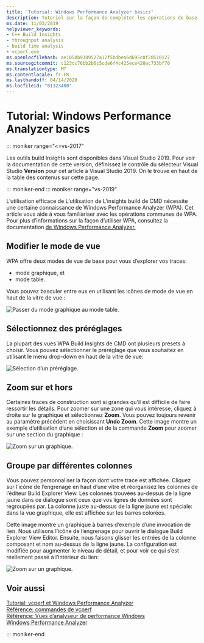 ```yaml
---
title: 'Tutorial: Windows Performance Analyzer basics'
description: Tutoriel sur la façon de compléter les opérations de base dans Windows Performance Analyzer.
ms.date: 11/03/2019
helpviewer_keywords:
- C++ Build Insights
- throughput analysis
- build time analysis
- vcperf.exe
ms.openlocfilehash: ae1050b9389527a12f5bdbea6d695c0f20510127
ms.sourcegitcommit: c123cc76bb2b6c5cde6f4c425ece420ac733bf70
ms.translationtype: MT
ms.contentlocale: fr-FR
ms.lasthandoff: 04/14/2020
ms.locfileid: "81323400"
---
```

# <a name="tutorial-windows-performance-analyzer-basics"></a>Tutorial: Windows Performance Analyzer basics

::: moniker range="<=vs-2017"

Les outils build Insights sont disponibles dans Visual Studio 2019. Pour voir la documentation de cette version, définissez le contrôle du sélecteur Visual Studio **Version** pour cet article à Visual Studio 2019. On le trouve en haut de la table des contenus sur cette page.

::: moniker-end
::: moniker range="vs-2019"

L’utilisation efficace de L’utilisation de L’insights build de CMD nécessite une certaine connaissance de Windows Performance Analyzer (WPA). Cet article vous aide à vous familiariser avec les opérations communes de WPA. Pour plus d’informations sur la façon d’utiliser WPA, consultez la documentation [de Windows Performance Analyzer.](/windows-hardware/test/wpt/windows-performance-analyzer)

## <a name="change-the-view-mode"></a>Modifier le mode de vue

WPA offre deux modes de vue de base pour vous d’explorer vos traces:

- mode graphique, et
- mode table.

Vous pouvez basculer entre eux en utilisant les icônes de mode de vue en haut de la vitre de vue :

![Passer du mode graphique au mode table.](media/wpa-switching-view-mode.gif)

## <a name="select-presets"></a>Sélectionnez des préréglages

La plupart des vues WPA Build Insights de CMD ont plusieurs presets à choisir. Vous pouvez sélectionner le préréglage que vous souhaitez en utilisant le menu drop-down en haut de la vitre de vue:

![Sélection d’un préréglage.](media/wpa-presets.png)

## <a name="zoom-in-and-out"></a>Zoom sur et hors

Certaines traces de construction sont si grandes qu’il est difficile de faire ressortir les détails. Pour zoomer sur une zone qui vous intéresse, cliquez à droite sur le graphique et sélectionnez **Zoom**. Vous pouvez toujours revenir au paramètre précédent en choisissant **Undo Zoom**. Cette image montre un exemple d’utilisation d’une sélection et de la commande **Zoom** pour zoomer sur une section du graphique :

![Zoom sur un graphique.](media/wpa-zooming.gif)

## <a name="group-by-different-columns"></a>Groupe par différentes colonnes

Vous pouvez personnaliser la façon dont votre trace est affichée. Cliquez sur l’icône de l’engrenage en haut d’une vitre et réorganisez les colonnes de l’éditeur Build Explorer View. Les colonnes trouvées au-dessus de la ligne jaune dans ce dialogue sont ceux que vos lignes de données sont regroupées par. La colonne juste au-dessus de la ligne jaune est spéciale: dans la vue graphique, elle est affichée sur les barres colorées.

Cette image montre un graphique à barres d’exemple d’une invocation de lien. Nous utilisons l’icône de l’engrenage pour ouvrir le dialogue Build Explorer View Editor. Ensuite, nous faisons glisser les entrées de la colonne composant et nom au-dessus de la ligne jaune. La configuration est modifiée pour augmenter le niveau de détail, et pour voir ce qui s’est réellement passé à l’intérieur du lien:

![Zoom sur un graphique.](media/wpa-grouping.gif)

## <a name="see-also"></a>Voir aussi

[Tutorial: vcperf et Windows Performance Analyzer](vcperf-and-wpa.md)\
[Référence: commandes de vcperf](/cpp/build-insights/reference/vcperf-commands)\
[Référence: Vues d’analyseur de performance Windows](/cpp/build-insights/reference/wpa-views)\
[Windows Performance Analyzer](/windows-hardware/test/wpt/windows-performance-analyzer)

::: moniker-end
